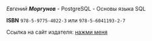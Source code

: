 _Евгений **Моргунов**_ - PostgreSQL - Основы языка SQL

**ISBN** `978-5-9775-4022-3` или `978-5-6041193-2-7`

Ссылка на сайт издателя: [нажми меня](https://bhv.ru/product/postgresql-osnovy-yazyka-sql/)

<!-- Скачать материалы по прямой ссылке: [нажми меня](https://zip.bhv.ru/9785977567794.zip)

Альтернативная ссылка: [нажми меня](https://drive.google.com/file/d/1NRQAsHrWYzZ5akhPApyozofM-XKtkj38/view?usp=sharing) -->
